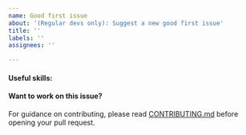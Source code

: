 ```yaml
---
name: Good first issue
about: '(Regular devs only): Suggest a new good first issue'
title: ''
labels: ''
assignees: ''

---
```


<!-- Needs the label "good first issue" assigned manually before or after opening -->

<!-- A good first issue is an uncontroversial issue, that has a relatively unique and obvious solution -->

<!-- Motivate the issue and explain the solution briefly -->

#### Useful skills:

<!-- (For example, “C++11 std::thread”, “Qt5 GUI and async GUI design” or “basic understanding of Ludirium mining and the Ludirium Core RPC interface”.) -->

#### Want to work on this issue?

For guidance on contributing, please read [CONTRIBUTING.md](https://github.com/ludirium/ludirium/blob/master/CONTRIBUTING.md) before opening your pull request.
